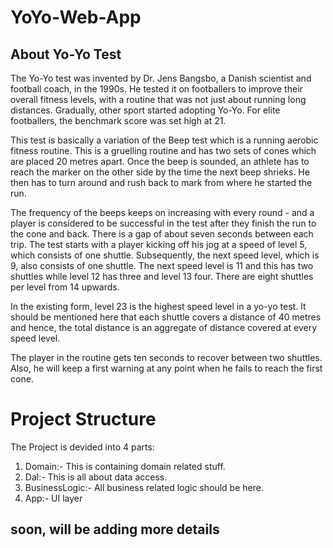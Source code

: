 # YoYo-Web-App
## About Yo-Yo Test
The Yo-Yo test was invented by Dr. Jens Bangsbo, a Danish scientist and football coach, 
in the 1990s. He tested it on footballers to improve their overall fitness levels, with a routine that was not just about running long distances. 
Gradually, other sport started adopting Yo-Yo. For elite footballers, the benchmark score was set high at 21. 

This test is basically a variation of the Beep test which is a running aerobic fitness routine. This is a gruelling routine and has two sets of cones which are 
placed 20 metres apart. Once the beep is sounded, an athlete has to reach the marker on the other side by the time the next beep shrieks. 
He then has to turn around and rush back to mark from where he started the run.

The frequency of the beeps keeps on increasing with every round - and a player is considered to be successful in the test after they finish the run to the cone and back.
There is a gap of about seven seconds between each trip.
The test starts with a player kicking off his jog at a speed of level 5, which consists of one shuttle. Subsequently, the next speed level, which is 9, 
also consists of one shuttle. The next speed level is 11 and this has two shuttles while level 12 has three and level 13 four. There are eight shuttles per level from 14 upwards.

In the existing form, level 23 is the highest speed level in a yo-yo test. It should be mentioned here that each shuttle covers a distance of 40 metres and hence, 
the total distance is an aggregate of distance covered at every speed level.

The player in the routine gets ten seconds to recover between two shuttles. Also, he will keep a first warning at any point when he fails to reach the first cone.

# Project Structure
 The Project is devided into 4 parts:
 1. Domain:- This is containing domain related stuff.
 2. Dal:- This is all about data access. 
 3. BusinessLogic:- All business related logic should be here.
 4. App:- UI layer
 
 ## soon, will be adding more details
 
